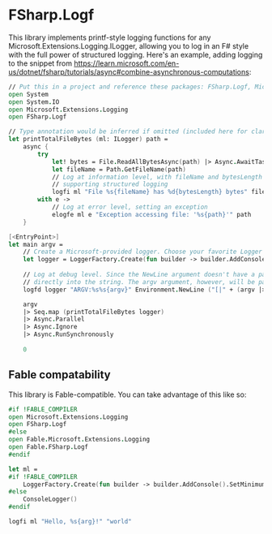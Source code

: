# FSharp.Logf

This library implements printf-style logging functions for any Microsoft.Extensions.Logging.ILogger, allowing you to log in an F# style with the full power of structured logging.
Here's an example, adding logging to the snippet from https://learn.microsoft.com/en-us/dotnet/fsharp/tutorials/async#combine-asynchronous-computations:

```fsharp
// Put this in a project and reference these packages: FSharp.Logf, Microsoft.Extensions.Logging, Microsoft.Extensions.Logging.Console
open System
open System.IO
open Microsoft.Extensions.Logging
open FSharp.Logf

// Type annotation would be inferred if omitted (included here for clarity)
let printTotalFileBytes (ml: ILogger) path =
    async {
        try
            let! bytes = File.ReadAllBytesAsync(path) |> Async.AwaitTask
            let fileName = Path.GetFileName(path)
            // Log at information level, with fileName and bytesLength as the parameter names for any logging sinks
            // supporting structured logging
            logfi ml "File %s{fileName} has %d{bytesLength} bytes" fileName bytes.Length
        with e -> 
            // Log at error level, setting an exception
            elogfe ml e "Exception accessing file: '%s{path}'" path
    }

[<EntryPoint>]
let main argv =
    // Create a Microsoft-provided logger. Choose your favorite Logger provider (for example: Serilog, NLog, log4net)
    let logger = LoggerFactory.Create(fun builder -> builder.AddConsole().SetMinimumLevel(LogLevel.Debug) |> ignore).CreateLogger()
    
    // Log at debug level. Since the NewLine argument doesn't have a parameter name right after it, it will be baked
    // directly into the string. The argv argument, however, will be parameterized like the others.
    logfd logger "ARGV:%s%s{argv}" Environment.NewLine ("[|" + (argv |> String.concat ";") + "|]")

    argv
    |> Seq.map (printTotalFileBytes logger)
    |> Async.Parallel
    |> Async.Ignore
    |> Async.RunSynchronously
    
    0
```

## Fable compatability

This library is Fable-compatible. You can take advantage of this like so:

```fsharp
#if !FABLE_COMPILER
open Microsoft.Extensions.Logging
open FSharp.Logf
#else
open Fable.Microsoft.Extensions.Logging
open Fable.FSharp.Logf
#endif

let ml =
#if !FABLE_COMPILER
    LoggerFactory.Create(fun builder -> builder.AddConsole().SetMinimumLevel(LogLevel.Debug) |> ignore)
#else
    ConsoleLogger()
#endif

logfi ml "Hello, %s{arg}!" "world"
```
